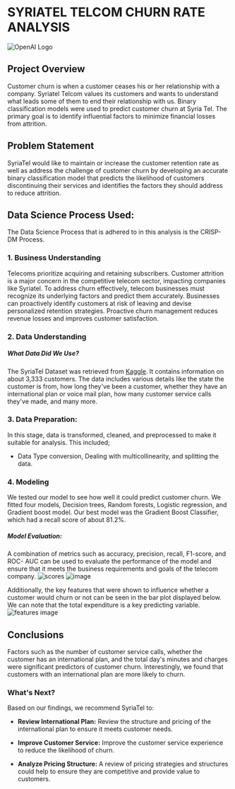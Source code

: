 # SYRIATEL TELCOM CHURN RATE ANALYSIS
![OpenAI Logo](https://www.esriuk.com/content/dam/esrisites/en-us/industries/2022/telecommunications/assets/overview/industry-telecom-overview-two-thirds.jpg)

## Project Overview
Customer churn is when a customer ceases his or her relationship with a company. Syriatel Telcom values its customers and wants to understand what leads some of them to end their relationship with us. Binary classification models were used to predict customer churn at Syria Tel. The primary goal is to identify influential factors to minimize financial losses from attrition.

## Problem Statement 
SyriaTel would like to maintain or increase the customer retention rate as well as address the challenge of customer churn by developing an accurate binary classification model that predicts the likelihood of customers discontinuing their services and identifies the factors they should address to reduce attrition.

## Data Science Process Used:
The Data Science Process that is adhered to in this analysis is the CRISP-DM Process.

### 1. Business Understanding
Telecoms prioritize acquiring and retaining subscribers. Customer attrition is a major concern in the competitive telecom sector, impacting companies like Syriatel. To address churn effectively, telecom businesses must recognize its underlying factors and predict them accurately. Businesses can proactively identify customers at risk of leaving and devise personalized retention strategies. Proactive churn management reduces revenue losses and improves customer satisfaction.


### 2. Data Understanding

##### What Data Did We Use?
The SyriaTel Dataset was retrieved from [Kaggle](https://www.kaggle.com/becksddf/churn-in-telecoms-dataset). It contains information on about 3,333 customers. The data includes various details like the state the customer is from, how long they've been a customer, whether they have an international plan or voice mail plan, how many customer service calls they've made, and many more.

### 3. Data Preparation:
In this stage, data is transformed, cleaned, and preprocessed to make it suitable for analysis. This included;
* Data Type conversion, Dealing with multicollinearity, and splitting the data.
  
### 4. Modeling

We tested our model to see how well it could predict customer churn. We fitted four models, Decision trees, Random forests, Logistic regression, and Gradient boost model. Our best model was the Gradient Boost Classifier, which had a recall score of about 81.2%.

##### Model Evaluation:

A combination of metrics such as accuracy, precision, recall, F1-score, and ROC- AUC can be used to evaluate the performance of the model and ensure that it meets the business requirements and goals of the telecom company.
![scores](https://github.com/Weru-Stanley/Group-2-Phase-3---SyriaTel-Churn-Rate-Project/assets/128227310/5b35723f-b1d5-4a7b-9f40-89ec70586d3f)
![image](https://github.com/MucuiBen/SyriaTel-Customer-Churn-Analysis-/assets/127657429/316a0bf7-3205-4321-9fe5-dadcfa44ad30)

Additionally, the key features that were shown to influence whether a customer would churn or not can be seen in the bar plot displayed below. We can note that the total expenditure is a key predicting variable.
![features image](https://github.com/MucuiBen/SyriaTel-Customer-Churn-Analysis-/assets/127657429/9530593c-1ac0-4559-9dc9-a960d1bed494)

## Conclusions 
Factors such as the number of customer service calls, whether the customer has an international plan, and the total day's minutes and charges were significant predictors of customer churn. Interestingly, we found that customers with an international plan are more likely to churn.

### What's Next?
Based on our findings, we recommend SyriaTel to:
- **Review International Plan:** Review the structure and pricing of the international plan to ensure it meets customer needs.

- **Improve Customer Service:** Improve the customer service experience to reduce the likelihood of churn.

- **Analyze Pricing Structure:** A review of pricing strategies and structures could help to ensure they are competitive and provide value to customers.












